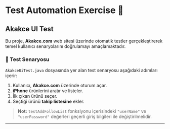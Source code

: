 # Test Automation Exercise 🚀

## Akakce UI Test  

Bu proje, **Akakce.com** web sitesi üzerinde otomatik testler gerçekleştirerek temel kullanıcı senaryolarını doğrulamayı amaçlamaktadır.  

### 📝 Test Senaryosu  
`AkakceUiTest.java` dosyasında yer alan test senaryosu aşağıdaki adımları içerir:  

1. Kullanıcı, **Akakce.com** üzerinde oturum açar.  
2. **iPhone** ürünlerini aratır ve listeler.
3. İlk çıkan ürünü seçer.
3. Seçtiği ürünü **takip listesine** ekler.  

> **Not:** `testAddFollowList` fonksiyonu içerisindeki `"userName"` ve `"userPassword"` değerleri geçerli giriş bilgileri ile değiştirilmelidir.  

---
